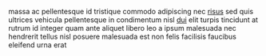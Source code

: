 massa ac pellentesque id tristique commodo adipiscing nec
[risus](generated_webpages/felis3.md) sed quis ultrices vehicula pellentesque
in condimentum nisl [dui](generated_webpages/lobortis6.md) elit turpis
tincidunt at rutrum id integer quam ante aliquet libero leo a ipsum malesuada
nec hendrerit tellus nisl posuere malesuada est non felis facilisis faucibus
eleifend urna erat